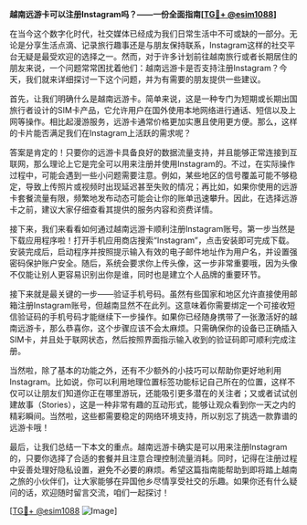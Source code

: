 **越南远游卡可以注册Instagram吗？——一份全面指南[[TG💪+ @esim1088](https://t.me/s/esim1088)]**

在当今这个数字化时代，社交媒体已经成为我们日常生活中不可或缺的一部分。无论是分享生活点滴、记录旅行趣事还是与朋友保持联系，Instagram这样的社交平台无疑是最受欢迎的选择之一。然而，对于许多计划前往越南旅行或者长期居住的朋友来说，一个问题常常困扰着他们：越南远游卡是否支持注册Instagram？今天，我们就来详细探讨一下这个问题，并为有需要的朋友提供一些建议。

首先，让我们明确什么是越南远游卡。简单来说，这是一种专门为短期或长期出国旅行者设计的SIM卡产品，它允许用户在国外使用本地网络进行通话、短信以及上网等操作。相比起漫游服务，远游卡通常价格更加实惠且使用更方便。那么，这样的卡片能否满足我们在Instagram上活跃的需求呢？

答案是肯定的！只要你的远游卡具备良好的数据流量支持，并且能够正常连接到互联网，那么理论上它是完全可以用来注册并使用Instagram的。不过，在实际操作过程中，可能会遇到一些小问题需要注意。例如，某些地区的信号覆盖可能不够稳定，导致上传照片或视频时出现延迟甚至失败的情况；再比如，如果你使用的远游卡套餐流量有限，频繁地发布动态可能会让你的账单迅速攀升。因此，在选择远游卡之前，建议大家仔细查看其提供的服务内容和资费详情。

接下来，我们来看看如何通过越南远游卡顺利注册Instagram账号。第一步当然是下载应用程序啦！打开手机应用商店搜索“Instagram”，点击安装即可完成下载。安装完成后，启动程序并按照提示输入有效的电子邮件地址作为用户名，并设置强密码保护账户安全。随后，系统会要求你上传头像，这一步非常重要哦，因为头像不仅能让别人更容易识别出你是谁，同时也是建立个人品牌的重要环节。

接下来就是最关键的一步——验证手机号码。虽然有些国家和地区允许直接使用邮箱注册Instagram账号，但越南显然不在此列。这意味着你需要绑定一个可接收短信验证码的手机号码才能继续下一步操作。如果你已经随身携带了一张激活好的越南远游卡，那么恭喜你，这个步骤应该不会太麻烦。只需确保你的设备已正确插入SIM卡，并且处于联网状态，然后按照界面指示输入收到的验证码即可顺利完成注册。

当然啦，除了基本的功能之外，还有不少额外的小技巧可以帮助你更好地利用Instagram。比如说，你可以利用地理位置标签功能标记自己所在的位置，这样不仅可以让朋友们知道你正在哪里游玩，还能吸引更多潜在的关注者；又或者试试创建故事（Stories），这是一种非常有趣的互动形式，能够让观众看到你一天之内的精彩瞬间。当然啦，这些都需要稳定的网络环境支持，所以别忘了挑选一款靠谱的远游卡哦！

最后，让我们总结一下本文的重点。越南远游卡确实是可以用来注册Instagram的，只要你选择了合适的套餐并且注意合理控制流量消耗。同时，记得在注册过程中妥善处理好隐私设置，避免不必要的麻烦。希望这篇指南能帮助到即将踏上越南之旅的小伙伴们，让大家能够在异国他乡尽情享受社交的乐趣。如果你还有什么疑问的话，欢迎随时留言交流，咱们一起探讨！

[[TG💪+ @esim1088](https://t.me/s/esim1088) ![Image](https://i.postimg.cc/4NQfJmqS/Snipaste-2025-05-13-00-14-12.png)]